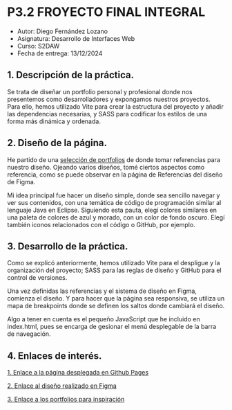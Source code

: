 # P3.2 FROYECTO FINAL INTEGRAL

- Autor: Diego Fernández Lozano
- Asignatura: Desarrollo de Interfaces Web
- Curso: S2DAW
- Fecha de entrega: 13/12/2024

## 1. Descripción de la práctica.
Se trata de diseñar un portfolio personal y profesional donde nos presentemos como desarrolladores y expongamos nuestros proyectos.
Para ello, hemos utilizado Vite para crear la estructura del proyecto y añadir las dependencias necesarias, y SASS para codificar los estilos de una forma más dinámica y ordenada.

## 2. Diseño de la página.
He partido de una [selección de portfolios](https://dev.to/anmolbaranwal/stunning-portfolios-that-will-blow-your-mind-fuel-your-creativity-226o) de donde tomar referencias para nuestro diseño. Ojeando varios diseños, tomé ciertos aspectos como referencia, como se puede observar en la página de Referencias del diseño de Figma.

Mi idea principal fue hacer un diseño simple, donde sea sencillo navegar y ver sus contenidos, con una temática de código de programación similar al lenguaje Java en Eclipse. Siguiendo esta pauta, elegí colores similares en una paleta de colores de azul y morado, con un color de fondo oscuro. Elegí también iconos relacionados con el código o GitHub, por ejemplo.

## 3. Desarrollo de la práctica.
Como se explicó anteriormente, hemos utilizado Vite para el despligue y la organización del proyecto; SASS para las reglas de diseño y GitHub para el control de versiones.

Una vez definidas las referencias y el sistema de diseño en Figma, comienza el diseño. Y para hacer que la página sea responsiva, se utiliza un mapa de breakpoints donde se definen los saltos donde cambiará el diseño.

Algo a tener en cuenta es el pequeño JavaScript que he incluido en index.html, pues se encarga de gesionar el menú desplegable de la barra de navegación.

## 4. Enlaces de interés.

[1. Enlace a la página desplegada en Github Pages](https://diegoferloz.github.io/P3.2-Proyecto-Final-Integral/)

[2. Enlace al diseño realizado en Figma](https://www.figma.com/design/pb2MXAe52byvnOWjBYA1cD/P3.2-Proyecto-Final-Integral?node-id=1-221&t=sXvTdtjmONB9YKZk-1)

[3. Enlace a los portfolios para inspiración](https://dev.to/anmolbaranwal/stunning-portfolios-that-will-blow-your-mind-fuel-your-creativity-226o)